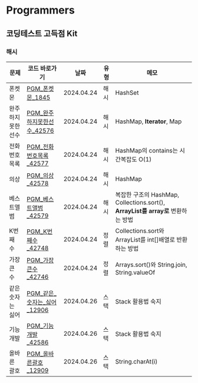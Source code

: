 # Programmers
## 코딩테스트 고득점 Kit
### 해시
| 문제         | 코드 바로가기                 | 날짜         | 유형 | 메모                                           |
|------------|-------------------------|------------|----|----------------------------------------------|
| 폰켓몬        | [PGM_폰켓몬_1845](PGM_폰켓몬_1845.java) | 2024.04.24 | 해시 | HashSet                                      |
| 완주하지 못한 선수 | [PGM_완주하지못한선수_42576](PGM_완주하지못한선수_42576.java) | 2024.04.24 | 해시 | HashMap, **Iterator**, Map                   |
| 전화번호 목록    | [PGM_전화번호목록_42577](PGM_전화번호목록_42577.java) | 2024.04.24 | 해시 | HashMap의 contains는 시간복잡도 O(1)                |
| 의상         | [PGM_의상_42578](PGM_의상_42578.java) | 2024.04.24 | 해시 | HashMap                                      |
| 베스트앨범      | [PGM_베스트앨범_42579](PGM_베스트앨범_42579.java) | 2024.04.24 | 해시 | 복잡한 구조의 HashMap, Collections.sort(), **ArrayList를 array로** 변환하는 방법 |
| K번째 수      | [PGM_K번째수_42748](PGM_K번째수_42748.java) | 2024.04.24 | 정렬 | Collections.sort와 ArrayList를 int[]배열로 반환하는 방법 |
| 가장 큰 수     | [PGM_가장큰수_42746](PGM_가장큰수_42746.java) | 2024.04.24 | 정렬 | Arrays.sort()와 String.join, String.valueOf   |
| 같은 숫자는 싫어  | [PGM_같은_숫자는_싫어_12906](PGM_같은_숫자는_싫어_12906.java) | 2024.04.26 | 스택 | Stack 활용법 숙지                                 |
| 기능 개발      | [PGM_기능개발_42586](PGM_기능개발_42586.java) | 2024.04.26 | 스택 | Stack 활용법 숙지                                 |
| 올바른 괄호     | [PGM_올바른괄호_12909](PGM_올바른괄호_12909.ja) | 2024.04.26 | 스택 | String.charAt(i)                             |                                                  
